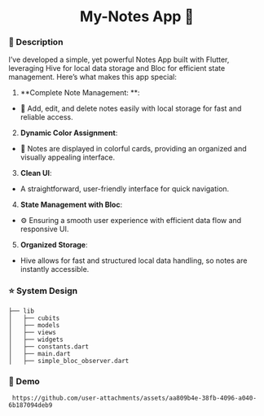 <h1 align="center" style="font-weight: bold;">My-Notes App 📝</h1>

### 🚀 Description 


I’ve developed a simple, yet powerful Notes App built with Flutter, leveraging Hive for local data storage and Bloc for efficient state management. Here’s what makes this app special:

1. **Complete Note Management: **:
- 📝 Add, edit, and delete notes easily with local storage for fast and reliable access.

2. **Dynamic Color Assignment**:
- 🎨 Notes are displayed in colorful cards, providing an organized and visually appealing interface.

3. **Clean UI**:
- A straightforward, user-friendly interface for quick navigation.

4. **State Management with Bloc**:
- ⚙️ Ensuring a smooth user experience with efficient data flow and responsive UI.

5. **Organized Storage**:
-  Hive allows for fast and structured local data handling, so notes are instantly accessible.

###  ⭐ System Design 

    ├── lib
    │   ├── cubits
    │   ├── models
    │   ├── views
    │   ├── widgets
    │   ├── constants.dart
    │   ├── main.dart
    │   ├── simple_bloc_observer.dart


###  🎨 Demo 
     https://github.com/user-attachments/assets/aa809b4e-38fb-4096-a040-6b187094deb9

